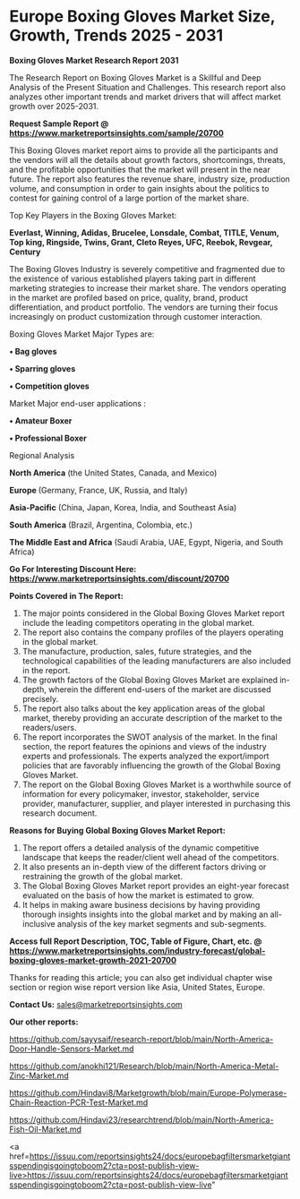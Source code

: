 # Europe Boxing Gloves Market Size, Growth, Trends 2025 - 2031

<strong>Boxing Gloves Market Research Report 2031</strong>

The Research Report on Boxing Gloves Market is a Skillful and Deep Analysis of the Present Situation and Challenges. This research report also analyzes other important trends and market drivers that will affect market growth over 2025-2031.

<strong>Request Sample Report @ <a href=https://www.marketreportsinsights.com/sample/20700>https://www.marketreportsinsights.com/sample/20700</a></strong>

This Boxing Gloves market report aims to provide all the participants and the vendors will all the details about growth factors, shortcomings, threats, and the profitable opportunities that the market will present in the near future. The report also features the revenue share, industry size, production volume, and consumption in order to gain insights about the politics to contest for gaining control of a large portion of the market share.

Top Key Players in the Boxing Gloves Market:

<strong>Everlast, Winning, Adidas, Brucelee, Lonsdale, Combat, TITLE, Venum, Top king, Ringside, Twins, Grant, Cleto Reyes, UFC, Reebok, Revgear, Century</strong>

The Boxing Gloves Industry is severely competitive and fragmented due to the existence of various established players taking part in different marketing strategies to increase their market share. The vendors operating in the market are profiled based on price, quality, brand, product differentiation, and product portfolio. The vendors are turning their focus increasingly on product customization through customer interaction.

Boxing Gloves Market Major Types are:

<strong>• Bag gloves

• Sparring gloves

• Competition gloves</strong>

Market Major end-user applications :

<strong>• Amateur Boxer

• Professional Boxer</strong>

Regional Analysis

</u><strong><b>North America</b></strong> (the United States, Canada, and Mexico)

<strong><b>Europe </b></strong>(Germany, France, UK, Russia, and Italy)

<strong><b>Asia-Pacific</b></strong> (China, Japan, Korea, India, and Southeast Asia)

<strong><b>South America</b></strong> (Brazil, Argentina, Colombia, etc.)

<strong><b>The Middle East and Africa</b></strong> (Saudi Arabia, UAE, Egypt, Nigeria, and South Africa)

<strong>Go For Interesting Discount Here: <a href=https://www.marketreportsinsights.com/discount/20700>https://www.marketreportsinsights.com/discount/20700</a></strong>

<strong>Points Covered in The Report:</strong>
<ol>
  <li>The major points considered in the Global Boxing Gloves Market report include the leading competitors operating in the global market.</li>
  <li>The report also contains the company profiles of the players operating in the global market.</li>
  <li>The manufacture, production, sales, future strategies, and the technological capabilities of the leading manufacturers are also included in the report.</li>
  <li>The growth factors of the Global Boxing Gloves Market are explained in-depth, wherein the different end-users of the market are discussed precisely.</li>
  <li>The report also talks about the key application areas of the global market, thereby providing an accurate description of the market to the readers/users.</li>
  <li>The report incorporates the SWOT analysis of the market. In the final section, the report features the opinions and views of the industry experts and professionals. The experts analyzed the export/import policies that are favorably influencing the growth of the Global Boxing Gloves Market.</li>
  <li>The report on the Global Boxing Gloves Market is a worthwhile source of information for every policymaker, investor, stakeholder, service provider, manufacturer, supplier, and player interested in purchasing this research document.</li>
</ol>
<strong>Reasons for Buying Global Boxing Gloves Market Report:</strong>

<ol>
  <li>The report offers a detailed analysis of the dynamic competitive landscape that keeps the reader/client well ahead of the competitors.</li>
  <li>It also presents an in-depth view of the different factors driving or restraining the growth of the global market.</li>
  <li>The Global Boxing Gloves Market report provides an eight-year forecast evaluated on the basis of how the market is estimated to grow.</li>
  <li>It helps in making aware business decisions by having providing thorough insights insights into the global market and by making an all-inclusive analysis of the key market segments and sub-segments.</li>
</ol>
<strong>Access full Report Description, TOC, Table of Figure, Chart, etc. @ <a href=https://www.marketreportsinsights.com/industry-forecast/global-boxing-gloves-market-growth-2021-20700>https://www.marketreportsinsights.com/industry-forecast/global-boxing-gloves-market-growth-2021-20700</a></strong>


Thanks for reading this article; you can also get individual chapter wise section or region wise report version like Asia, United States, Europe.

<strong>Contact Us:</strong>
sales@marketreportsinsights.com

<strong>Our other reports:</strong>

<a href=https://github.com/sayysaif/research-report/blob/main/North-America-Door-Handle-Sensors-Market.md>https://github.com/sayysaif/research-report/blob/main/North-America-Door-Handle-Sensors-Market.md</a>

<a href=https://github.com/anokhi121/Research/blob/main/North-America-Metal-Zinc-Market.md>https://github.com/anokhi121/Research/blob/main/North-America-Metal-Zinc-Market.md</a>

<a href=https://github.com/Hindavi8/Marketgrowth/blob/main/Europe-Polymerase-Chain-Reaction-PCR-Test-Market.md>https://github.com/Hindavi8/Marketgrowth/blob/main/Europe-Polymerase-Chain-Reaction-PCR-Test-Market.md</a>

<a href=https://github.com/Hindavi23/researchtrend/blob/main/North-America-Fish-Oil-Market.md>https://github.com/Hindavi23/researchtrend/blob/main/North-America-Fish-Oil-Market.md</a>

<a href=https://issuu.com/reportsinsights24/docs/europebagfiltersmarketgiantsspendingisgoingtoboom2?cta=post-publish-view-live>https://issuu.com/reportsinsights24/docs/europebagfiltersmarketgiantsspendingisgoingtoboom2?cta=post-publish-view-live</a>"
